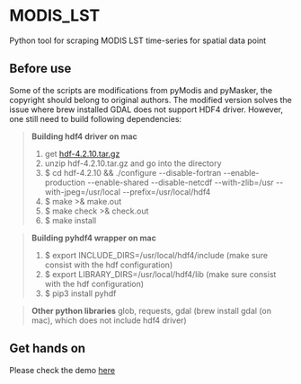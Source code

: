 # MODIS_LST
Python tool for scraping MODIS LST time-series for spatial data point

## Before use
Some of the scripts are modifications from pyModis and pyMasker, the copyright should belong to original authors. The modified version solves the issue where brew installed GDAL does not support HDF4 driver. However, one still need to build following dependencies:

> **Building hdf4 driver on mac**
> 1. get [hdf-4.2.10.tar.gz](https://support.hdfgroup.org/ftp/HDF/releases/HDF4.2.10/src/hdf-4.2.10.tar.gz)
> 2. unzip hdf-4.2.10.tar.gz and go into the directory
> 3. $ cd hdf-4.2.10 && ./configure --disable-fortran --enable-production --enable-shared --disable-netcdf --with-zlib=/usr --with-jpeg=/usr/local --prefix=/usr/local/hdf4
> 4. $ make >& make.out
> 5. $ make check >& check.out
> 6. $ make install

> **Building pyhdf4 wrapper on mac**
> 1. $ export INCLUDE_DIRS=/usr/local/hdf4/include (make sure consist with the hdf configuration)
> 2. $ export LIBRARY_DIRS=/usr/local/hdf4/lib (make sure consist with the hdf configuration)
> 3. $ pip3 install pyhdf

> **Other python libraries**
> glob, requests, gdal (brew install gdal (on mac), which does not include hdf4 driver)

## Get hands on
Please check the demo [here](https://github.com/ramenwang/earth-analytics/blob/master/MODIS_LST/MODIS_processing_example.ipynb)
